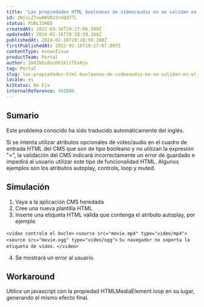 ```yaml
---
title: 'Las propiedades HTML booleanas de vídeo/audio no se validan en el CMS heredado'
id: 2WjsLZ7vw0KO023rGQd77L
status: PUBLISHED
createdAt: 2022-03-16T19:27:06.599Z
updatedAt: 2024-02-16T20:28:59.288Z
publishedAt: 2024-02-16T20:28:59.288Z
firstPublishedAt: 2022-03-16T19:27:07.097Z
contentType: knownIssue
productTeam: Portal
author: 2mXZkbi0oi061KicTExNjo
tag: Portal
slug: las-propiedades-html-booleanas-de-videoaudio-no-se-validan-en-el-cms-heredado
locale: es
kiStatus: No Fix
internalReference: 491898
---
```


## Sumario

<div class="alert alert-info">
  <p>Este problema conocido ha sido traducido automáticamente del inglés.</p>
</div>



Si se intenta utilizar atributos opcionales de vídeo/audio en el cuadro de entrada HTML del CMS que son de tipo booleano y no utilizan la expresión "=", la validación del CMS indicará incorrectamente un error de guardado e impedirá al usuario utilizar este tipo de funcionalidad HTML. Algunos ejemplos son los atributos autoplay, controls, loop y muted.



## Simulación


1) Vaya a la aplicación CMS heredada
2) Cree una nueva plantilla HTML
3) Inserte una etiqueta HTML válida que contenga el atributo autoplay, por ejemplo

`<vídeo controla el bucle>`
`<source src="movie.mp4" type="video/mp4">`
`<source src="movie.ogg" type="video/ogg">`
`Su navegador no soporta la etiqueta de vídeo.`
`</video>`

4) Se mostrará un error al usuario.




## Workaround


Utilice un javascript con la propiedad HTMLMediaElement.loop en su lugar, generando el mismo efecto final.


